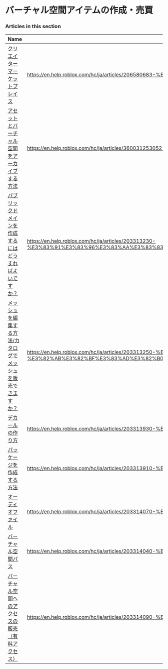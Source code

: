 # バーチャル空間アイテムの作成・売買  
### Articles in this section
Name|URL
-|-
[クリエイターマーケットプレイス](./クリエイターマーケットプレイス.html) |https://en.help.roblox.com/hc/ja/articles/206580683-%E3%82%AF%E3%83%AA%E3%82%A8%E3%82%A4%E3%82%BF%E3%83%BC%E3%83%9E%E3%83%BC%E3%82%B1%E3%83%83%E3%83%88%E3%83%97%E3%83%AC%E3%82%A4%E3%82%B9
[アセットとバーチャル空間をアーカイブする方法](./アセットとバーチャル空間をアーカイブする方法.html) |https://en.help.roblox.com/hc/ja/articles/360031253052-%E3%82%A2%E3%82%BB%E3%83%83%E3%83%88%E3%81%A8%E3%83%90%E3%83%BC%E3%83%81%E3%83%A3%E3%83%AB%E7%A9%BA%E9%96%93%E3%82%92%E3%82%A2%E3%83%BC%E3%82%AB%E3%82%A4%E3%83%96%E3%81%99%E3%82%8B%E6%96%B9%E6%B3%95
[パブリックドメインを作成するにはどうすればよいですか？](./パブリックドメインを作成するにはどうすればよいですか？.html) |https://en.help.roblox.com/hc/ja/articles/203313230-%E3%83%91%E3%83%96%E3%83%AA%E3%83%83%E3%82%AF%E3%83%89%E3%83%A1%E3%82%A4%E3%83%B3%E3%82%92%E4%BD%9C%E6%88%90%E3%81%99%E3%82%8B%E3%81%AB%E3%81%AF%E3%81%A9%E3%81%86%E3%81%99%E3%82%8C%E3%81%B0%E3%82%88%E3%81%84%E3%81%A7%E3%81%99%E3%81%8B-
[メッシュを編集する方法/カタログでメッシュを販売できますか？](./メッシュを編集する方法-カタログでメッシュを販売できますか？.html) |https://en.help.roblox.com/hc/ja/articles/203313250-%E3%83%A1%E3%83%83%E3%82%B7%E3%83%A5%E3%82%92%E7%B7%A8%E9%9B%86%E3%81%99%E3%82%8B%E6%96%B9%E6%B3%95-%E3%82%AB%E3%82%BF%E3%83%AD%E3%82%B0%E3%81%A7%E3%83%A1%E3%83%83%E3%82%B7%E3%83%A5%E3%82%92%E8%B2%A9%E5%A3%B2%E3%81%A7%E3%81%8D%E3%81%BE%E3%81%99%E3%81%8B-
[デカールの作り方](./デカールの作り方.html) |https://en.help.roblox.com/hc/ja/articles/203313930-%E3%83%87%E3%82%AB%E3%83%BC%E3%83%AB%E3%81%AE%E4%BD%9C%E3%82%8A%E6%96%B9
[パッケージを作成する方法](./パッケージを作成する方法.html) |https://en.help.roblox.com/hc/ja/articles/203313910-%E3%83%91%E3%83%83%E3%82%B1%E3%83%BC%E3%82%B8%E3%82%92%E4%BD%9C%E6%88%90%E3%81%99%E3%82%8B%E6%96%B9%E6%B3%95
[オーディオファイル](./オーディオファイル.html) |https://en.help.roblox.com/hc/ja/articles/203314070-%E3%82%AA%E3%83%BC%E3%83%87%E3%82%A3%E3%82%AA%E3%83%95%E3%82%A1%E3%82%A4%E3%83%AB
[バーチャル空間パス](./バーチャル空間パス.html) |https://en.help.roblox.com/hc/ja/articles/203314040-%E3%83%90%E3%83%BC%E3%83%81%E3%83%A3%E3%83%AB%E7%A9%BA%E9%96%93%E3%83%91%E3%82%B9
[バーチャル空間へのアクセスの販売（有料アクセス）](./バーチャル空間へのアクセスの販売（有料アクセス）.html) |https://en.help.roblox.com/hc/ja/articles/203314090-%E3%83%90%E3%83%BC%E3%83%81%E3%83%A3%E3%83%AB%E7%A9%BA%E9%96%93%E3%81%B8%E3%81%AE%E3%82%A2%E3%82%AF%E3%82%BB%E3%82%B9%E3%81%AE%E8%B2%A9%E5%A3%B2-%E6%9C%89%E6%96%99%E3%82%A2%E3%82%AF%E3%82%BB%E3%82%B9-